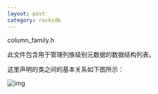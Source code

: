 ```yaml
---
layout: post 
category: rocksdb 
---
```


column_family.h

此文件包含用于管理列族级别元数据的数据结构列表。

这里声明的类之间的基本关系如下图所示：

![img](../../www/assets/pic/%E4%BD%8D%E5%9B%BE1.png)

